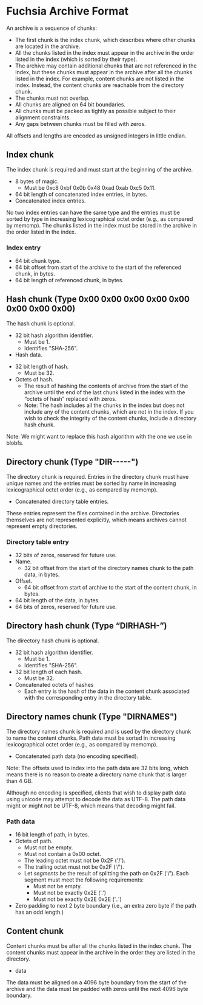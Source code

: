 # Fuchsia Archive Format

An archive is a sequence of chunks:

 * The first chunk is the index chunk, which describes where other chunks are
   located in the archive.
 * All the chunks listed in the index must appear in the archive in the order
   listed in the index (which is sorted by their type).
 * The archive may contain additional chunks that are not referenced in the
   index, but these chunks must appear in the archive after all the chunks
   listed in the index. For example, content chunks are not listed in the
   index. Instead, the content chunks are reachable from the directory chunk.
 * The chunks must not overlap.
 * All chunks are aligned on 64 bit boundaries.
 * All chunks must be packed as tightly as possible subject to their alignment
   constraints.
 * Any gaps between chunks must be filled with zeros.

All offsets and lengths are encoded as unsigned integers in little endian.

## Index chunk

The index chunk is required and must start at the beginning of the archive.

 * 8 bytes of magic.
    - Must be 0xc8 0xbf 0x0b 0x48 0xad 0xab 0xc5 0x11.
 * 64 bit length of concatenated index entries, in bytes.
 * Concatenated index entries.

No two index entries can have the same type and the entries must be sorted by
type in increasing lexicographical octet order (e.g., as compared by memcmp).
The chunks listed in the index must be stored in the archive in the order listed
in the index.

### Index entry

 * 64 bit chunk type.
 * 64 bit offset from start of the archive to the start of the referenced
   chunk, in bytes.
 * 64 bit length of referenced chunk, in bytes.

## Hash chunk (Type 0x00 0x00 0x00 0x00 0x00 0x00 0x00 0x00)

The hash chunk is optional.

 * 32 bit hash algorithm identifier.
    - Must be 1.
    - Identifies "SHA-256".
 * Hash data.
  - 32 bit length of hash.
    - Must be 32.
  - Octets of hash.
    - The result of hashing the contents of archive from the start of the
      archive until the end of the last chunk listed in the index with the
      “octets of hash” replaced with zeros.
    - Note: The hash includes all the chunks in the index but does not include
      any of the content chunks, which are not in the index. If you wish to
      check the integrity of the content chunks, include a directory hash
      chunk.

Note: We might want to replace this hash algorithm with the one we use in
blobfs.

## Directory chunk (Type "DIR-----")

The directory chunk is required.  Entries in the directory chunk must have
unique names and the entries must be sorted by name in increasing
lexicographical octet order (e.g., as compared by memcmp).

 * Concatenated directory table entries.

These entries represent the files contained in the archive. Directories
themselves are not represented explicitly, which means archives cannot represent
empty directories.

### Directory table entry

 * 32 bits of zeros, reserved for future use.
 * Name.
    - 32 bit offset from the start of the directory names chunk to the path
      data, in bytes.
 * Offset.
    - 64 bit offset from start of archive to the start of the content chunk, in
      bytes.
 * 64 bit length of the data, in bytes.
 * 64 bits of zeros, reserved for future use.

## Directory hash chunk (Type “DIRHASH-”)

The directory hash chunk is optional.

 * 32 bit hash algorithm identifier.
    - Must be 1.
    - Identifies "SHA-256".
 * 32 bit length of each hash.
    - Must be 32.
 * Concatenated octets of hashes
    - Each entry is the hash of the data in the content chunk associated with
      the corresponding entry in the directory table.

## Directory names chunk (Type "DIRNAMES")

The directory names chunk is required and is used by the directory chunk to name
the content chunks. Path data must be sorted in increasing lexicographical
octet order (e.g., as compared by memcmp).

 * Concatenated path data (no encoding specified).

Note: The offsets used to index into the path data are 32 bits long, which means
there is no reason to create a directory name chunk that is larger than 4 GB.

Although no encoding is specified, clients that wish to display path data using
unicode may attempt to decode the data as UTF-8. The path data might or might
not be UTF-8, which means that decoding might fail.

### Path data

 * 16 bit length of path, in bytes.
 * Octets of path.
    - Must not be empty.
    - Must not contain a 0x00 octet.
    - The leading octet must not be 0x2F ('/').
    - The trailing octet must not be 0x2F ('/').
    - Let *segments* be the result of splitting the path on 0x2F ('/'). Each
      segment must meet the following requirements:
       - Must not be empty.
       - Must not be exactly 0x2E ('.')
       - Must not be exactly 0x2E 0x2E ('..')
 * Zero padding to next 2 byte boundary (i.e., an extra zero byte if the path
   has an odd length.)

## Content chunk

Content chunks must be after all the chunks listed in the index chunk. The
content chunks must appear in the archive in the order they are listed in the
directory.

 * data

The data must be aligned on a 4096 byte boundary from the start of the archive
and the data must be padded with zeros until the next 4096 byte boundary.
